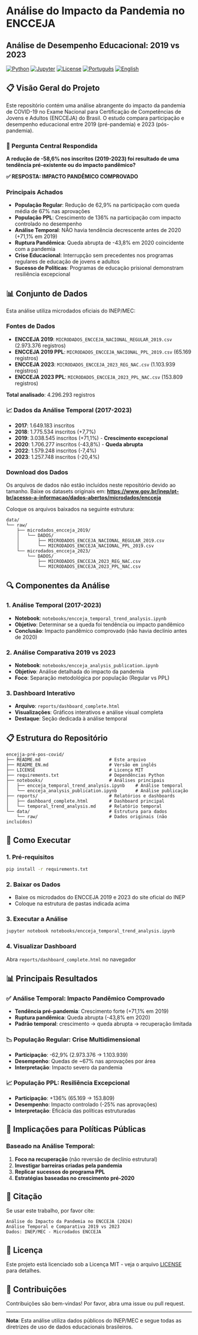 # Análise do Impacto da Pandemia no ENCCEJA
## Análise de Desempenho Educacional: 2019 vs 2023

[![Python](https://img.shields.io/badge/Python-3.8+-blue.svg)](https://python.org)
[![Jupyter](https://img.shields.io/badge/Jupyter-Notebook-orange.svg)](https://jupyter.org)
[![License](https://img.shields.io/badge/License-MIT-green.svg)](LICENSE)
[![Português](https://img.shields.io/badge/Idioma-Português-green.svg)](README.md)
[![English](https://img.shields.io/badge/Language-English-blue.svg)](README_EN.md)

## 📋 Visão Geral do Projeto

Este repositório contém uma análise abrangente do impacto da pandemia de COVID-19 no Exame Nacional para Certificação de Competências de Jovens e Adultos (ENCCEJA) do Brasil. O estudo compara participação e desempenho educacional entre 2019 (pré-pandemia) e 2023 (pós-pandemia).

### 🎯 Pergunta Central Respondida

**A redução de -58,6% nos inscritos (2019-2023) foi resultado de uma tendência pré-existente ou do impacto pandêmico?**

**✅ RESPOSTA: IMPACTO PANDÊMICO COMPROVADO**

### Principais Achados

- **População Regular**: Redução de 62,9% na participação com queda média de 67% nas aprovações
- **População PPL**: Crescimento de 136% na participação com impacto controlado no desempenho
- **Análise Temporal**: NÃO havia tendência decrescente antes de 2020 (+71,1% em 2019)
- **Ruptura Pandêmica**: Queda abrupta de -43,8% em 2020 coincidente com a pandemia
- **Crise Educacional**: Interrupção sem precedentes nos programas regulares de educação de jovens e adultos
- **Sucesso de Políticas**: Programas de educação prisional demonstram resiliência excepcional

## 📊 Conjunto de Dados

Esta análise utiliza microdados oficiais do INEP/MEC:

### Fontes de Dados
- **ENCCEJA 2019**: `MICRODADOS_ENCCEJA_NACIONAL_REGULAR_2019.csv` (2.973.376 registros)
- **ENCCEJA 2019 PPL**: `MICRODADOS_ENCCEJA_NACIONAL_PPL_2019.csv` (65.169 registros)  
- **ENCCEJA 2023**: `MICRODADOS_ENCCEJA_2023_REG_NAC.csv` (1.103.939 registros)
- **ENCCEJA 2023 PPL**: `MICRODADOS_ENCCEJA_2023_PPL_NAC.csv` (153.809 registros)

**Total analisado**: 4.296.293 registros

### 📈 Dados da Análise Temporal (2017-2023)
- **2017**: 1.649.183 inscritos
- **2018**: 1.775.534 inscritos (+7,7%)
- **2019**: 3.038.545 inscritos (+71,1%) - **Crescimento excepcional**
- **2020**: 1.706.277 inscritos (-43,8%) - **Queda abrupta**
- **2022**: 1.579.248 inscritos (-7,4%)
- **2023**: 1.257.748 inscritos (-20,4%)

### Download dos Dados
Os arquivos de dados não estão incluídos neste repositório devido ao tamanho. Baixe os datasets originais em:
**https://www.gov.br/inep/pt-br/acesso-a-informacao/dados-abertos/microdados/encceja**

Coloque os arquivos baixados na seguinte estrutura:
```
data/
└── raw/
    ├── microdados_encceja_2019/
    │   └── DADOS/
    │       ├── MICRODADOS_ENCCEJA_NACIONAL_REGULAR_2019.csv
    │       └── MICRODADOS_ENCCEJA_NACIONAL_PPL_2019.csv
    └── microdados_encceja_2023/
        └── DADOS/
            ├── MICRODADOS_ENCCEJA_2023_REG_NAC.csv
            └── MICRODADOS_ENCCEJA_2023_PPL_NAC.csv
```

## 🔍 Componentes da Análise

### 1. Análise Temporal (2017-2023)
- **Notebook**: `notebooks/encceja_temporal_trend_analysis.ipynb`
- **Objetivo**: Determinar se a queda foi tendência ou impacto pandêmico
- **Conclusão**: Impacto pandêmico comprovado (não havia declínio antes de 2020)

### 2. Análise Comparativa 2019 vs 2023
- **Notebook**: `notebooks/encceja_analysis_publication.ipynb`
- **Objetivo**: Análise detalhada do impacto da pandemia
- **Foco**: Separação metodológica por população (Regular vs PPL)

### 3. Dashboard Interativo
- **Arquivo**: `reports/dashboard_complete.html`
- **Visualizações**: Gráficos interativos e análise visual completa
- **Destaque**: Seção dedicada à análise temporal

## 📋 Estrutura do Repositório

```
encejja-pré-pos-covid/
├── README.md                          # Este arquivo
├── README_EN.md                       # Versão em inglês
├── LICENSE                            # Licença MIT
├── requirements.txt                   # Dependências Python
├── notebooks/                         # Análises principais
│   ├── encceja_temporal_trend_analysis.ipynb    # Análise temporal
│   └── encceja_analysis_publication.ipynb       # Análise publicação
├── reports/                           # Relatórios e dashboards
│   ├── dashboard_complete.html        # Dashboard principal
│   └── temporal_trend_analysis.md     # Relatório temporal
└── data/                              # Estrutura para dados
    └── raw/                           # Dados originais (não incluídos)
```

## 🚀 Como Executar

### 1. Pré-requisitos
```bash
pip install -r requirements.txt
```

### 2. Baixar os Dados
- Baixe os microdados do ENCCEJA 2019 e 2023 do site oficial do INEP
- Coloque na estrutura de pastas indicada acima

### 3. Executar a Análise
```bash
jupyter notebook notebooks/encceja_temporal_trend_analysis.ipynb
```

### 4. Visualizar Dashboard
Abra `reports/dashboard_complete.html` no navegador

## 📊 Principais Resultados

### ✅ Análise Temporal: Impacto Pandêmico Comprovado
- **Tendência pré-pandemia**: Crescimento forte (+71,1% em 2019)
- **Ruptura pandêmica**: Queda abrupta (-43,8% em 2020)
- **Padrão temporal**: crescimento → queda abrupta → recuperação limitada

### 📉 População Regular: Crise Multidimensional
- **Participação**: -62,9% (2.973.376 → 1.103.939)
- **Desempenho**: Quedas de ~67% nas aprovações por área
- **Interpretação**: Impacto severo da pandemia

### 📈 População PPL: Resiliência Excepcional
- **Participação**: +136% (65.169 → 153.809)
- **Desempenho**: Impacto controlado (-25% nas aprovações)
- **Interpretação**: Eficácia das políticas estruturadas

## 🎯 Implicações para Políticas Públicas

### Baseado na Análise Temporal:
1. **Foco na recuperação** (não reversão de declínio estrutural)
2. **Investigar barreiras criadas pela pandemia**
3. **Replicar sucessos do programa PPL**
4. **Estratégias baseadas no crescimento pré-2020**

## 📝 Citação

Se usar este trabalho, por favor cite:

```
Análise do Impacto da Pandemia no ENCCEJA (2024)
Análise Temporal e Comparativa 2019 vs 2023
Dados: INEP/MEC - Microdados ENCCEJA
```

## 📄 Licença

Este projeto está licenciado sob a Licença MIT - veja o arquivo [LICENSE](LICENSE) para detalhes.

## 🤝 Contribuições

Contribuições são bem-vindas! Por favor, abra uma issue ou pull request.

---

**Nota**: Esta análise utiliza dados públicos do INEP/MEC e segue todas as diretrizes de uso de dados educacionais brasileiros.